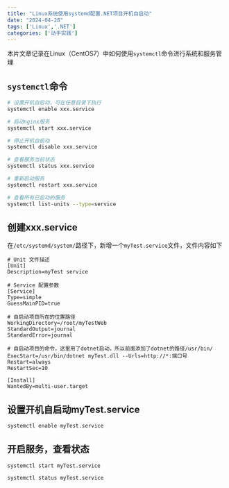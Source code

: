```yaml
---
title: "Linux系统使用systemd配置.NET项目开机自启动"
date: "2024-04-28"
tags: ['Linux','.NET']
categories: ['动手实践']
---
```


本片文章记录在Linux（CentOS7）中如何使用`systemctl`命令进行系统和服务管理

## `systemctl`命令

```bash
# 设置开机自启动，可在任意目录下执行
systemctl enable xxx.service

# 启动nginx服务
systemctl start xxx.service

# 停止开机自启动
systemctl disable xxx.service

# 查看服务当前状态
systemctl status xxx.service

# 重新启动服务
systemctl restart xxx.service

# 查看所有已启动的服务
systemctl list-units --type=service
```

## 创建xxx.service

在`/etc/systemd/system/`路径下，新增一个`myTest.service`文件，文件内容如下

```
# Unit 文件描述
[Unit]
Description=myTest service

# Service 配置参数
[Service]
Type=simple
GuessMainPID=true

# 自启动项目所在的位置路径
WorkingDirectory=/root/myTestWeb
StandardOutput=journal
StandardError=journal

# 自启动项目的命令，这里用了dotnet启动，所以前面添加了dotnet的路径/usr/bin/
ExecStart=/usr/bin/dotnet myTest.dll --Urls=http://*:端口号
Restart=always
RestartSec=10

[Install]
WantedBy=multi-user.target
```

## 设置开机自启动myTest.service

```bash
systemctl enable myTest.service
```

## 开启服务，查看状态

```
systemctl start myTest.service

systemctl status myTest.service
```